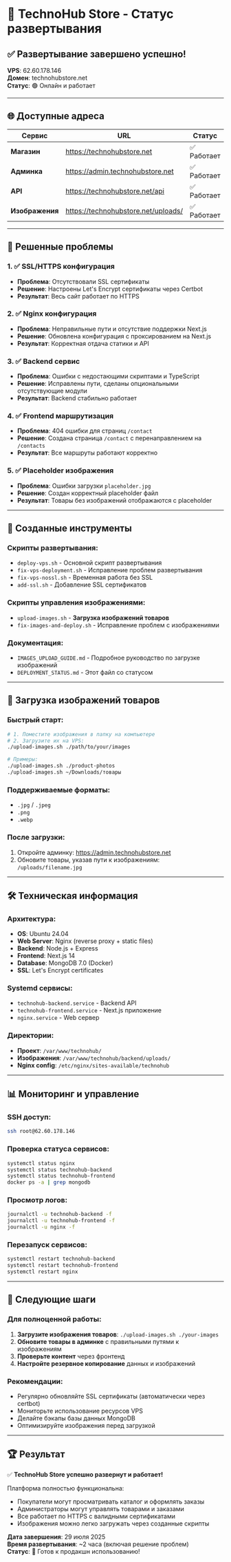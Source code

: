 # 🎉 TechnoHub Store - Статус развертывания

## ✅ Развертывание завершено успешно!

**VPS**: 62.60.178.146  
**Домен**: technohubstore.net  
**Статус**: 🟢 Онлайн и работает

---

## 🌐 Доступные адреса

| Сервис | URL | Статус |
|--------|-----|--------|
| **Магазин** | https://technohubstore.net | ✅ Работает |
| **Админка** | https://admin.technohubstore.net | ✅ Работает |
| **API** | https://technohubstore.net/api | ✅ Работает |
| **Изображения** | https://technohubstore.net/uploads/ | ✅ Работает |

---

## 🔧 Решенные проблемы

### 1. ✅ SSL/HTTPS конфигурация
- **Проблема**: Отсутствовали SSL сертификаты
- **Решение**: Настроены Let's Encrypt сертификаты через Certbot
- **Результат**: Весь сайт работает по HTTPS

### 2. ✅ Nginx конфигурация  
- **Проблема**: Неправильные пути и отсутствие поддержки Next.js
- **Решение**: Обновлена конфигурация с проксированием на Next.js
- **Результат**: Корректная отдача статики и API

### 3. ✅ Backend сервис
- **Проблема**: Ошибки с недостающими скриптами и TypeScript
- **Решение**: Исправлены пути, сделаны опциональными отсутствующие модули
- **Результат**: Backend стабильно работает

### 4. ✅ Frontend маршрутизация
- **Проблема**: 404 ошибки для страниц `/contact`
- **Решение**: Создана страница `/contact` с перенаправлением на `/contacts`
- **Результат**: Все маршруты работают корректно

### 5. ✅ Placeholder изображения
- **Проблема**: Ошибки загрузки `placeholder.jpg`
- **Решение**: Создан корректный placeholder файл
- **Результат**: Товары без изображений отображаются с placeholder

---

## 🚀 Созданные инструменты

### Скрипты развертывания:
- `deploy-vps.sh` - Основной скрипт развертывания
- `fix-vps-deployment.sh` - Исправление проблем развертывания
- `fix-vps-nossl.sh` - Временная работа без SSL
- `add-ssl.sh` - Добавление SSL сертификатов

### Скрипты управления изображениями:
- `upload-images.sh` - **Загрузка изображений товаров**
- `fix-images-and-deploy.sh` - Исправление проблем с изображениями

### Документация:
- `IMAGES_UPLOAD_GUIDE.md` - Подробное руководство по загрузке изображений
- `DEPLOYMENT_STATUS.md` - Этот файл со статусом

---

## 📸 Загрузка изображений товаров

### Быстрый старт:
```bash
# 1. Поместите изображения в папку на компьютере
# 2. Загрузите их на VPS:
./upload-images.sh ./path/to/your/images

# Примеры:
./upload-images.sh ./product-photos
./upload-images.sh ~/Downloads/товары
```

### Поддерживаемые форматы:
- `.jpg` / `.jpeg`
- `.png`
- `.webp`

### После загрузки:
1. Откройте админку: https://admin.technohubstore.net
2. Обновите товары, указав пути к изображениям: `/uploads/filename.jpg`

---

## 🛠️ Техническая информация

### Архитектура:
- **OS**: Ubuntu 24.04
- **Web Server**: Nginx (reverse proxy + static files)
- **Backend**: Node.js + Express
- **Frontend**: Next.js 14
- **Database**: MongoDB 7.0 (Docker)
- **SSL**: Let's Encrypt certificates

### Systemd сервисы:
- `technohub-backend.service` - Backend API
- `technohub-frontend.service` - Next.js приложение
- `nginx.service` - Web сервер

### Директории:
- **Проект**: `/var/www/technohub/`
- **Изображения**: `/var/www/technohub/backend/uploads/`
- **Nginx config**: `/etc/nginx/sites-available/technohub`

---

## 📊 Мониторинг и управление

### SSH доступ:
```bash
ssh root@62.60.178.146
```

### Проверка статуса сервисов:
```bash
systemctl status nginx
systemctl status technohub-backend  
systemctl status technohub-frontend
docker ps -a | grep mongodb
```

### Просмотр логов:
```bash
journalctl -u technohub-backend -f
journalctl -u technohub-frontend -f
journalctl -u nginx -f
```

### Перезапуск сервисов:
```bash
systemctl restart technohub-backend
systemctl restart technohub-frontend
systemctl restart nginx
```

---

## 🎯 Следующие шаги

### Для полноценной работы:
1. **Загрузите изображения товаров**: `./upload-images.sh ./your-images`
2. **Обновите товары в админке** с правильными путями к изображениям
3. **Проверьте контент** через фронтенд
4. **Настройте резервное копирование** данных и изображений

### Рекомендации:
- Регулярно обновляйте SSL сертификаты (автоматически через certbot)
- Мониторьте использование ресурсов VPS
- Делайте бэкапы базы данных MongoDB
- Оптимизируйте изображения перед загрузкой

---

## 🏆 Результат

✅ **TechnoHub Store успешно развернут и работает!**

Платформа полностью функциональна:
- Покупатели могут просматривать каталог и оформлять заказы
- Администраторы могут управлять товарами и заказами  
- Все работает по HTTPS с валидными сертификатами
- Изображения можно легко загружать через созданные скрипты

**Дата завершения**: 29 июля 2025  
**Время развертывания**: ~2 часа (включая решение проблем)  
**Статус**: 🎉 Готов к продакшн использованию! 